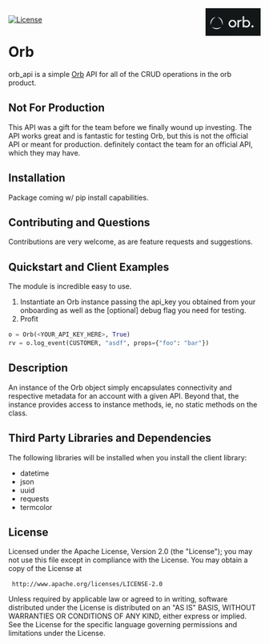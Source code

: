 <img src="icon.png" align="right" />

[![License](https://img.shields.io/badge/License-Apache_2.0-yellowgreen.svg)](https://opensource.org/licenses/Apache-2.0)  


# Orb

orb_api is a simple [Orb](https://www.withorb.com) API for all of the CRUD operations in the orb product.
## Not For Production
This API was a gift for the team before we finally wound up investing.  The API works great and is fantastic for testing Orb, but this is not the official API or meant for production. 
definitely contact the team for an official API, which they may have.
## Installation
Package coming w/ pip install capabilities.

## Contributing and Questions
Contributions are very welcome, as are feature requests and suggestions.

## Quickstart and Client Examples

The module is incredible easy to use. 
1. Instantiate an Orb instance passing the api_key you obtained from your onboarding as well as the [optional] debug flag you need for testing.
2. Profit
```python
o = Orb(<YOUR_API_KEY_HERE>, True)
rv = o.log_event(CUSTOMER, "asdf", props={"foo": "bar"})
```

## Description
An instance of the Orb object simply encapsulates connectivity and respective metadata for an account with a given API.  Beyond that, the instance provides access to instance methods, ie, no static methods on the class. 

## Third Party Libraries and Dependencies

The following libraries will be installed when you install the client library:
* datetime
* json
* uuid
* requests
* termcolor 

## License
Licensed under the Apache License, Version 2.0 (the "License");
you may not use this file except in compliance with the License.
You may obtain a copy of the License at

     http://www.apache.org/licenses/LICENSE-2.0

Unless required by applicable law or agreed to in writing, software
distributed under the License is distributed on an "AS IS" BASIS,
WITHOUT WARRANTIES OR CONDITIONS OF ANY KIND, either express or implied.
See the License for the specific language governing permissions and
limitations under the License.
